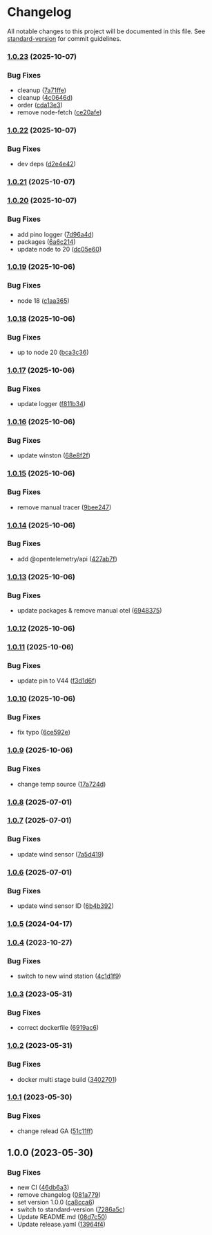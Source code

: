 # Changelog

All notable changes to this project will be documented in this file. See [standard-version](https://github.com/conventional-changelog/standard-version) for commit guidelines.

### [1.0.23](https://github.com/apider-coding/mqtt-to-blynk-weather/compare/v1.0.22...v1.0.23) (2025-10-07)


### Bug Fixes

* cleanup ([7a71ffe](https://github.com/apider-coding/mqtt-to-blynk-weather/commit/7a71ffe16259e5deba5c1dfd11b783495f39c96d))
* cleanup ([4c0646d](https://github.com/apider-coding/mqtt-to-blynk-weather/commit/4c0646de838cddf38a2b2fd769c4f64cf0acf737))
* order ([cda13e3](https://github.com/apider-coding/mqtt-to-blynk-weather/commit/cda13e3b172606c18c6ef178f746cdcc91f6f9bc))
* remove node-fetch ([ce20afe](https://github.com/apider-coding/mqtt-to-blynk-weather/commit/ce20afe8adc1b41a7ebf8e8f427df4727c5a1775))

### [1.0.22](https://github.com/apider-coding/mqtt-to-blynk-weather/compare/v1.0.21...v1.0.22) (2025-10-07)


### Bug Fixes

* dev deps ([d2e4e42](https://github.com/apider-coding/mqtt-to-blynk-weather/commit/d2e4e42ba2dd8a2d85d720ce28492dc28a6fd007))

### [1.0.21](https://github.com/apider-coding/mqtt-to-blynk-weather/compare/v1.0.20...v1.0.21) (2025-10-07)

### [1.0.20](https://github.com/apider-coding/mqtt-to-blynk-weather/compare/v1.0.19...v1.0.20) (2025-10-07)


### Bug Fixes

* add pino logger ([7d96a4d](https://github.com/apider-coding/mqtt-to-blynk-weather/commit/7d96a4dc17448de23db21a0cb3a3e6c18423a2d6))
* packages ([6a6c214](https://github.com/apider-coding/mqtt-to-blynk-weather/commit/6a6c214a8ca251f0f7ecfaa2ddc0ec541f5d85cf))
* update node to 20 ([dc05e60](https://github.com/apider-coding/mqtt-to-blynk-weather/commit/dc05e6069a19538fd1e174e293c344bf2e565d06))

### [1.0.19](https://github.com/apider-coding/mqtt-to-blynk-weather/compare/v1.0.18...v1.0.19) (2025-10-06)


### Bug Fixes

* node 18 ([c1aa365](https://github.com/apider-coding/mqtt-to-blynk-weather/commit/c1aa3656bdcea2db6b32cd8e2a52b12efedf1f6a))

### [1.0.18](https://github.com/apider-coding/mqtt-to-blynk-weather/compare/v1.0.17...v1.0.18) (2025-10-06)


### Bug Fixes

* up to node 20 ([bca3c36](https://github.com/apider-coding/mqtt-to-blynk-weather/commit/bca3c36554d373707d900272f1eb80fa2b3dc199))

### [1.0.17](https://github.com/apider-coding/mqtt-to-blynk-weather/compare/v1.0.16...v1.0.17) (2025-10-06)


### Bug Fixes

* update logger ([f811b34](https://github.com/apider-coding/mqtt-to-blynk-weather/commit/f811b34b6b2f417b00797f33c77585b6f92fc6cd))

### [1.0.16](https://github.com/apider-coding/mqtt-to-blynk-weather/compare/v1.0.15...v1.0.16) (2025-10-06)


### Bug Fixes

* update winston ([68e8f2f](https://github.com/apider-coding/mqtt-to-blynk-weather/commit/68e8f2f1d155a259b93428b12f0fcea4356bedbb))

### [1.0.15](https://github.com/apider-coding/mqtt-to-blynk-weather/compare/v1.0.14...v1.0.15) (2025-10-06)


### Bug Fixes

* remove manual tracer ([9bee247](https://github.com/apider-coding/mqtt-to-blynk-weather/commit/9bee247f0e137ceb3a3ed78c251f349e44402f73))

### [1.0.14](https://github.com/apider-coding/mqtt-to-blynk-weather/compare/v1.0.13...v1.0.14) (2025-10-06)


### Bug Fixes

* add @opentelemetry/api ([427ab7f](https://github.com/apider-coding/mqtt-to-blynk-weather/commit/427ab7fb2a2adb786771a146cf75f3e2939b5989))

### [1.0.13](https://github.com/apider-coding/mqtt-to-blynk-weather/compare/v1.0.12...v1.0.13) (2025-10-06)


### Bug Fixes

* update packages & remove manual otel ([6948375](https://github.com/apider-coding/mqtt-to-blynk-weather/commit/6948375989ea8960cec4c08d5cb1a6001edeb086))

### [1.0.12](https://github.com/apider-coding/mqtt-to-blynk-weather/compare/v1.0.11...v1.0.12) (2025-10-06)

### [1.0.11](https://github.com/apider-coding/mqtt-to-blynk-weather/compare/v1.0.10...v1.0.11) (2025-10-06)


### Bug Fixes

* update pin to V44 ([f3d1d6f](https://github.com/apider-coding/mqtt-to-blynk-weather/commit/f3d1d6f4f12a32a3dbceb177199003397cb8446b))

### [1.0.10](https://github.com/apider-coding/mqtt-to-blynk-weather/compare/v1.0.9...v1.0.10) (2025-10-06)


### Bug Fixes

* fix typo ([6ce592e](https://github.com/apider-coding/mqtt-to-blynk-weather/commit/6ce592ed6a06f0a9a9998f0ef83701175b8d531f))

### [1.0.9](https://github.com/apider-coding/mqtt-to-blynk-weather/compare/v1.0.8...v1.0.9) (2025-10-06)


### Bug Fixes

* change temp source ([17a724d](https://github.com/apider-coding/mqtt-to-blynk-weather/commit/17a724d3d67c85dd1539c8c2e2e4e6709b1ce8b0))

### [1.0.8](https://github.com/apider-coding/mqtt-to-blynk-weather/compare/v1.0.7...v1.0.8) (2025-07-01)

### [1.0.7](https://github.com/apider-coding/mqtt-to-blynk-weather/compare/v1.0.6...v1.0.7) (2025-07-01)


### Bug Fixes

* update wind sensor ([7a5d419](https://github.com/apider-coding/mqtt-to-blynk-weather/commit/7a5d4199bda4238c42bf60a48e0f2c2d4aa1d049))

### [1.0.6](https://github.com/apider-coding/mqtt-to-blynk-weather/compare/v1.0.5...v1.0.6) (2025-07-01)


### Bug Fixes

* update wind sensor ID ([6b4b392](https://github.com/apider-coding/mqtt-to-blynk-weather/commit/6b4b39214c2c2767f01e1d15fd83434c8e010b64))

### [1.0.5](https://github.com/apider-coding/mqtt-to-blynk-weather/compare/v1.0.4...v1.0.5) (2024-04-17)

### [1.0.4](https://github.com/apider-coding/mqtt-to-blynk-weather/compare/v1.0.3...v1.0.4) (2023-10-27)


### Bug Fixes

* switch to new wind station ([4c1d1f9](https://github.com/apider-coding/mqtt-to-blynk-weather/commit/4c1d1f9d3fa85f9f261e0740f1885fb00cc476f4))

### [1.0.3](https://github.com/apider-coding/mqtt-to-blynk-weather/compare/v1.0.2...v1.0.3) (2023-05-31)


### Bug Fixes

* correct dockerfile ([6919ac6](https://github.com/apider-coding/mqtt-to-blynk-weather/commit/6919ac648fa1231edf1b194dc628a20b25c132fb))

### [1.0.2](https://github.com/apider-coding/mqtt-to-blynk-weather/compare/v1.0.1...v1.0.2) (2023-05-31)


### Bug Fixes

* docker multi stage build ([3402701](https://github.com/apider-coding/mqtt-to-blynk-weather/commit/34027018f31c01d10db1a73e98113bc6b5f48230))

### [1.0.1](https://github.com/apider-coding/mqtt-to-blynk-weather/compare/v1.0.0...v1.0.1) (2023-05-30)


### Bug Fixes

* change relead GA ([51c11ff](https://github.com/apider-coding/mqtt-to-blynk-weather/commit/51c11fffa183b2f57b2c375ce2241307a4d5793d))

## 1.0.0 (2023-05-30)


### Bug Fixes

* new CI ([46db6a3](https://github.com/apider-coding/mqtt-to-blynk-weather/commit/46db6a30e893714ad59f18eec535cb8691e67d00))
* remove changelog ([081a779](https://github.com/apider-coding/mqtt-to-blynk-weather/commit/081a779ad7707d7f1deaf94c30210902c55e5ce3))
* set version 1.0.0 ([ca8cca6](https://github.com/apider-coding/mqtt-to-blynk-weather/commit/ca8cca667c05a5eda2be2959bae5565360dd03bf))
* switch to standard-version ([7286a5c](https://github.com/apider-coding/mqtt-to-blynk-weather/commit/7286a5cc29e053c4da6212d3739d1a8f1261420b))
* Update README.md ([08d7c50](https://github.com/apider-coding/mqtt-to-blynk-weather/commit/08d7c504ba6b8f5356878c7f539d13ba1e62eabd))
* Update release.yaml ([13964f4](https://github.com/apider-coding/mqtt-to-blynk-weather/commit/13964f4315ceff6b833ebf2728203c5077744a88))
